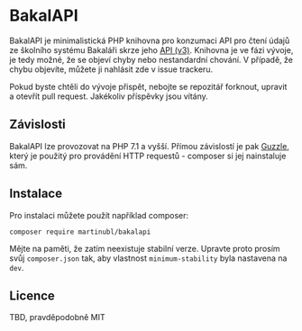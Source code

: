 # BakalAPI

BakalAPI je minimalistická PHP knihovna pro konzumaci API pro čtení údajů ze školního systému Bakaláři skrze jeho [API (v3)](https://github.com/bakalari-api/bakalari-api-v3). Knihovna je ve fázi vývoje, je tedy možné, že se objeví chyby nebo nestandardní chování. V případě, že chybu objevíte, můžete ji nahlásit zde v issue trackeru.

Pokud byste chtěli do vývoje přispět, nebojte se repozitář forknout, upravit a otevřít pull request. Jakékoliv příspěvky jsou vítány.

## Závislosti

BakalAPI lze provozovat na PHP 7.1 a vyšší. Přímou závislostí je pak [Guzzle](https://github.com/guzzle/guzzle), který je použitý pro provádění HTTP requestů - composer si jej nainstaluje sám.

## Instalace

Pro instalaci můžete použít například composer:

```
composer require martinubl/bakalapi
```

Mějte na paměti, že zatím neexistuje stabilní verze. Upravte proto prosím svůj `composer.json` tak, aby vlastnost `minimum-stability` byla nastavena na `dev`.

## Licence

TBD, pravděpodobně MIT